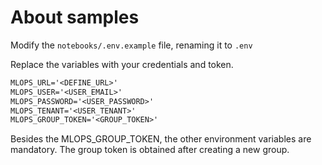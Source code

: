 # About samples

Modify the `notebooks/.env.example` file, renaming it to `.env`

Replace the variables with your credentials and token.

```txt
MLOPS_URL='<DEFINE_URL>'
MLOPS_USER='<USER_EMAIL>'
MLOPS_PASSWORD='<USER_PASSWORD>'
MLOPS_TENANT='<USER_TENANT>'
MLOPS_GROUP_TOKEN='<GROUP_TOKEN>'
```

Besides the MLOPS_GROUP_TOKEN, the other environment variables are mandatory.
The group token is obtained after creating a new group.
